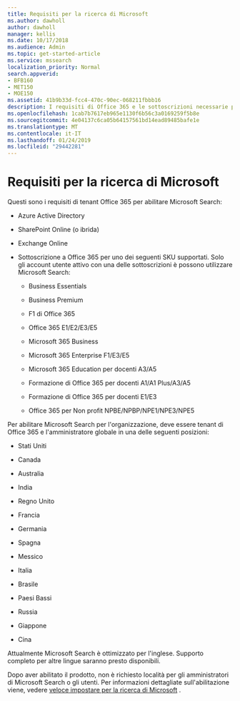 ```yaml
---
title: Requisiti per la ricerca di Microsoft
ms.author: dawholl
author: dawholl
manager: kellis
ms.date: 10/17/2018
ms.audience: Admin
ms.topic: get-started-article
ms.service: mssearch
localization_priority: Normal
search.appverid:
- BFB160
- MET150
- MOE150
ms.assetid: 41b9b33d-fcc4-470c-90ec-068211fbbb16
description: I requisiti di Office 365 e le sottoscrizioni necessarie per consentono a Microsoft Search
ms.openlocfilehash: 1cab7b7617eb965e1130f6b56c3a0169259f5b8e
ms.sourcegitcommit: 4e04137c6ca05b64157561bd14ead89485bafe1e
ms.translationtype: MT
ms.contentlocale: it-IT
ms.lasthandoff: 01/24/2019
ms.locfileid: "29442281"
---
```

# <a name="requirements-for-microsoft-search"></a>Requisiti per la ricerca di Microsoft

Questi sono i requisiti di tenant Office 365 per abilitare Microsoft Search: 
  
- Azure Active Directory
    
- SharePoint Online (o ibrida)
    
- Exchange Online
    
- Sottoscrizione a Office 365 per uno dei seguenti SKU supportati. Solo gli account utente attivo con una delle sottoscrizioni è possono utilizzare Microsoft Search:
    
  - Business Essentials
    
  - Business Premium
    
  - F1 di Office 365
    
  - Office 365 E1/E2/E3/E5
    
  - Microsoft 365 Business
    
  - Microsoft 365 Enterprise F1/E3/E5
    
  - Microsoft 365 Education per docenti A3/A5
    
  - Formazione di Office 365 per docenti A1/A1 Plus/A3/A5
    
  - Formazione di Office 365 per docenti E1/E3
    
  - Office 365 per Non profit NPBE/NPBP/NPE1/NPE3/NPE5
    
Per abilitare Microsoft Search per l'organizzazione, deve essere tenant di Office 365 e l'amministratore globale in una delle seguenti posizioni:
  
- Stati Uniti
    
- Canada
    
- Australia
    
- India
    
- Regno Unito
    
- Francia
    
- Germania
  
- Spagna
    
- Messico
    
- Italia
    
- Brasile
    
- Paesi Bassi
    
- Russia
    
- Giappone

- Cina
 
Attualmente Microsoft Search è ottimizzato per l'inglese. Supporto completo per altre lingue saranno presto disponibili.

Dopo aver abilitato il prodotto, non è richiesto località per gli amministratori di Microsoft Search o gli utenti. Per informazioni dettagliate sull'abilitazione viene, vedere [veloce impostare per la ricerca di Microsoft](quick-set-up.md) . 

  

